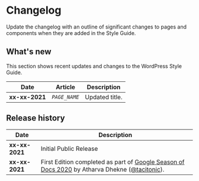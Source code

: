 # Changelog

Update the changelog with an outline of significant changes to pages and components when they are added in the Style Guide.

## What's new

This section shows recent updates and changes to the WordPress Style Guide.

| **Date** | **Article** | **Description** |
|----------|-------------|-----------------|
| **xx-xx-2021** | <code><var>PAGE_NAME</code></var> | Updated title. |

## Release history

| **Date** | **Description** |
|----------|-----------------|
| **xx-xx-2021** | Initial Public Release |
| **xx-xx-2021** | First Edition completed as part of [Google Season of Docs 2020](https://developers.google.com/season-of-docs/docs/2020/participants/project-wordpress-tacitonic) by Atharva Dhekne ([@tacitonic](https://github.com/tacitonic)). |
